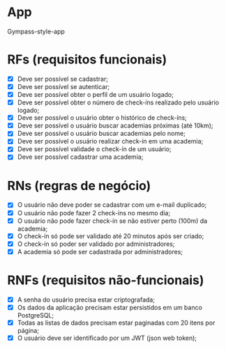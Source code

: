 # App

Gympass-style-app

# RFs (requisitos funcionais)

- [x] Deve ser possível se cadastrar;
- [x] Deve ser possível se autenticar; 
- [x] Deve ser possível obter o perfil de um usuário logado;
- [x] Deve ser possível obter o número de check-íns realizado pelo usuário logado;
- [x] Deve ser possível o usuário obter o histórico de check-íns;
- [x] Deve ser possível o usuário buscar academias próximas (até 10km);
- [x] Deve ser possível o usuário buscar academias pelo nome;
- [x] Deve ser possível o usuário realizar check-ín em uma academia;
- [x] Deve ser possível validade o check-ín de um usuário;
- [x] Deve ser possível cadastrar uma academia;

# RNs (regras de negócio)

- [x]  O usuário não deve poder se cadastrar com um e-mail duplicado;
- [x] O usuário não pode fazer 2 check-íns no mesmo dia;
- [x] O usuário não pode fazer check-ín se não estiver perto (100m) da academia;
- [x] O check-ín só pode ser validado até 20 minutos após ser criado;
- [x] O check-ín só poder ser validado por administradores;
- [x] A academia só pode ser cadastrada por administradores;

# RNFs (requisitos não-funcionais)

- [x] A senha do usuário precisa estar criptografada;
- [x] Os dados da aplicação precisam estar persistidos em um banco PostgreSQL;
- [x] Todas as listas de dados precisam estar paginadas com 20 itens por página;
- [x] O usuário deve ser identificado por um JWT (json web token);